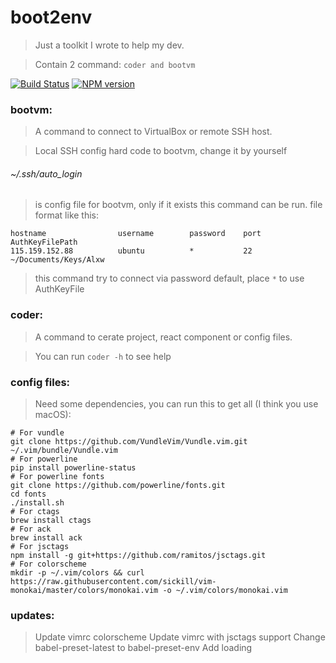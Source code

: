 # boot2env

> Just a toolkit I wrote to help my dev.

> Contain 2 command: ```coder and bootvm```

[![Build Status](https://travis-ci.org/springhack/boot2env.svg?branch=master)](https://travis-ci.org/springhack/boot2env) [![NPM version](https://img.shields.io/badge/boot2env-flat-green.svg)](https://www.npmjs.com/package/boot2env)

### bootvm:

> A command to connect to VirtualBox or remote SSH host.

> Local SSH config hard code to bootvm, change it by yourself

###### ~/.ssh/auto_login

> is config file for bootvm, only if it exists this command can be run. file format like this:

```
hostname                username        password    port    AuthKeyFilePath
115.159.152.88          ubuntu          *           22      ~/Documents/Keys/Alxw
```

> this command try to connect via password default, place ```*``` to use AuthKeyFile

### coder: 

> A command to cerate project, react component or config files.

> You can run ```coder -h``` to see help

### config files:

> Need some dependencies, you can run this to get all (I think you use macOS):

```
# For vundle
git clone https://github.com/VundleVim/Vundle.vim.git ~/.vim/bundle/Vundle.vim
# For powerline
pip install powerline-status
# For powerline fonts
git clone https://github.com/powerline/fonts.git
cd fonts
./install.sh
# For ctags
brew install ctags
# For ack
brew install ack
# For jsctags
npm install -g git+https://github.com/ramitos/jsctags.git
# For colorscheme
mkdir -p ~/.vim/colors && curl https://raw.githubusercontent.com/sickill/vim-monokai/master/colors/monokai.vim -o ~/.vim/colors/monokai.vim
```

### updates:

> Update vimrc colorscheme
> Update vimrc with jsctags support
> Change babel-preset-latest to babel-preset-env
> Add loading 
